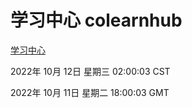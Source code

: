 # 学习中心 colearnhub
[学习中心](http://27.19.33.125:56308/colearnhub/)

2022年 10月 12日 星期三 02:00:03 CST

2022年 10月 11日 星期二 18:00:03 GMT
